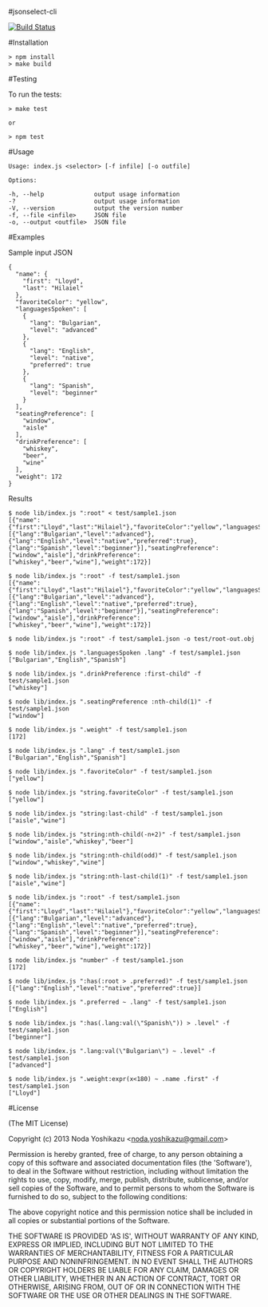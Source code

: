 #jsonselect-cli

 [![Build Status](https://api.travis-ci.org/nodayoshikazu/jsonselect-cli.png)](http://travis-ci.org/nodayoshikazu/jsonselect-cli)


#Installation
 
    > npm install
    > make build


#Testing

 To run the tests:

    > make test

    or

    > npm test


#Usage

    Usage: index.js <selector> [-f infile] [-o outfile]

    Options:

    -h, --help              output usage information
    -?                      output usage information
    -V, --version           output the version number
    -f, --file <infile>     JSON file
    -o, --output <outfile>  JSON file

#Examples

  Sample input JSON

    {
      "name": {
        "first": "Lloyd",
        "last": "Hilaiel"
      },
      "favoriteColor": "yellow",
      "languagesSpoken": [
        {
          "lang": "Bulgarian",
          "level": "advanced"
        },
        {
          "lang": "English",
          "level": "native",
          "preferred": true
        },
        {
          "lang": "Spanish",
          "level": "beginner"
        }
      ],
      "seatingPreference": [
        "window",
        "aisle"
      ],
      "drinkPreference": [
        "whiskey",
        "beer",
        "wine"
      ],
      "weight": 172
    }

  Results
  
    $ node lib/index.js ":root" < test/sample1.json
    [{"name":{"first":"Lloyd","last":"Hilaiel"},"favoriteColor":"yellow","languagesSpoken":[{"lang":"Bulgarian","level":"advanced"},{"lang":"English","level":"native","preferred":true},{"lang":"Spanish","level":"beginner"}],"seatingPreference":["window","aisle"],"drinkPreference":["whiskey","beer","wine"],"weight":172}]
    
    $ node lib/index.js ":root" -f test/sample1.json
    [{"name":{"first":"Lloyd","last":"Hilaiel"},"favoriteColor":"yellow","languagesSpoken":[{"lang":"Bulgarian","level":"advanced"},{"lang":"English","level":"native","preferred":true},{"lang":"Spanish","level":"beginner"}],"seatingPreference":["window","aisle"],"drinkPreference":["whiskey","beer","wine"],"weight":172}]
    
    $ node lib/index.js ":root" -f test/sample1.json -o test/root-out.obj
    
    $ node lib/index.js ".languagesSpoken .lang" -f test/sample1.json
    ["Bulgarian","English","Spanish"]
    
    $ node lib/index.js ".drinkPreference :first-child" -f test/sample1.json
    ["whiskey"]
    
    $ node lib/index.js ".seatingPreference :nth-child(1)" -f test/sample1.json
    ["window"]
    
    $ node lib/index.js ".weight" -f test/sample1.json
    [172]
    
    $ node lib/index.js ".lang" -f test/sample1.json
    ["Bulgarian","English","Spanish"]
    
    $ node lib/index.js ".favoriteColor" -f test/sample1.json
    ["yellow"]
    
    $ node lib/index.js "string.favoriteColor" -f test/sample1.json
    ["yellow"]
    
    $ node lib/index.js "string:last-child" -f test/sample1.json
    ["aisle","wine"]
    
    $ node lib/index.js "string:nth-child(-n+2)" -f test/sample1.json
    ["window","aisle","whiskey","beer"]
    
    $ node lib/index.js "string:nth-child(odd)" -f test/sample1.json
    ["window","whiskey","wine"]
    
    $ node lib/index.js "string:nth-last-child(1)" -f test/sample1.json
    ["aisle","wine"]
    
    $ node lib/index.js ":root" -f test/sample1.json
    [{"name":{"first":"Lloyd","last":"Hilaiel"},"favoriteColor":"yellow","languagesSpoken":[{"lang":"Bulgarian","level":"advanced"},{"lang":"English","level":"native","preferred":true},{"lang":"Spanish","level":"beginner"}],"seatingPreference":["window","aisle"],"drinkPreference":["whiskey","beer","wine"],"weight":172}]
    
    $ node lib/index.js "number" -f test/sample1.json
    [172]
    
    $ node lib/index.js ":has(:root > .preferred)" -f test/sample1.json
    [{"lang":"English","level":"native","preferred":true}]
    
    $ node lib/index.js ".preferred ~ .lang" -f test/sample1.json
    ["English"]
    
    $ node lib/index.js ":has(.lang:val(\"Spanish\")) > .level" -f test/sample1.json
    ["beginner"]
    
    $ node lib/index.js ".lang:val(\"Bulgarian\") ~ .level" -f test/sample1.json
    ["advanced"]
    
    $ node lib/index.js ".weight:expr(x<180) ~ .name .first" -f test/sample1.json
    ["Lloyd"]





#License 

(The MIT License)

Copyright (c) 2013 Noda Yoshikazu &lt;noda.yoshikazu@gmail.com&gt;

Permission is hereby granted, free of charge, to any person obtaining a copy of this software and associated documentation files (the 'Software'), to deal in the Software without restriction, including without limitation the rights to use, copy, modify, merge, publish, distribute, sublicense, and/or sell copies of the Software, and to permit persons to whom the Software is furnished to do so, subject to the following conditions:

The above copyright notice and this permission notice shall be included in all copies or substantial portions of the Software.

THE SOFTWARE IS PROVIDED 'AS IS', WITHOUT WARRANTY OF ANY KIND, EXPRESS OR IMPLIED, INCLUDING BUT NOT LIMITED TO THE WARRANTIES OF
MERCHANTABILITY, FITNESS FOR A PARTICULAR PURPOSE AND NONINFRINGEMENT. IN NO EVENT SHALL THE AUTHORS OR COPYRIGHT HOLDERS BE LIABLE FOR ANY
CLAIM, DAMAGES OR OTHER LIABILITY, WHETHER IN AN ACTION OF CONTRACT, TORT OR OTHERWISE, ARISING FROM, OUT OF OR IN CONNECTION WITH THE
SOFTWARE OR THE USE OR OTHER DEALINGS IN THE SOFTWARE.
